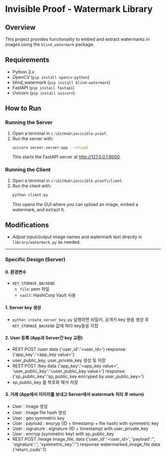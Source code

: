 # Invisible Proof - Watermark Library

## Overview
This project provides functionality to embed and extract watermarks in images using the `blind_watermark` package.

## Requirements
- Python 3.x
- OpenCV (`pip install opencv-python`)
- blind_watermark (`pip install blind-watermark`)
- FastAPI (`pip install fastapi`)
- Uvicorn (`pip install uvicorn`)

## How to Run

### Running the Server
1. Open a terminal in `c:\GitHub\invisible-proof`.
2. Run the server with:
   ```bash
   uvicorn server.server:app --reload
   ```
   This starts the FastAPI server at http://127.0.0.1:8000.

### Running the Client
1. Open a terminal in `c:\GitHub\invisible-proof\client`.
2. Run the client with:
   ```bash
   python client.py
   ```
   This opens the GUI where you can upload an image, embed a watermark, and extract it.

## Modifications
- Adjust input/output image names and watermark text directly in `library/watermark.py` as needed.
---
### Specific Design (Server)
#### 0. 환경변수
- `KEY_STORAGE_BACKEND`
   - `file`: pem 파일
   - `vault`: HashiCorp Vault 사용
#### 1. Server key 생성
- `python create_server_key.py` 실행하면 비밀키, 공개키 key 쌍을 생성 후 `KEY_STORAGE_BACKEND` 값에 따라 key들을 저장
#### 2. User 등록 (App과 Server간 key 교환)
- REST POST /user data {'user_id':'<user_id>'} response: {'app_key':'<app_key value>'}
- user_public_key, user_private_key 생성 및 저장
- REST POST /key data {'app_key':'<app_key value>', 'user_public_key':'<user_public_key value>'} response: {'sp_public_key':'sp_public_key encryped by user_public_key>'}
- sp_public_key 를 복호화 해서 저장
#### 3. 거래 (App에서 이미지를 보내고 Server에서 watermark 처리 후 return)
- User : Image 생성
- User : Image file hash 생성
- User : gen symmetric key
- User : payload : encryp (ID + timestamp + file hash) with symmetric key
- User : signature : signature (ID + timestamp) with user_private_key
- User : encryp (symmetric key) with sp_public_key
- REST POST /image image_file, data {'user_id':'<user_id>', 'payload':'', 'signature':'', 'symmetric_key':''}
   response watermarked_image_file data {'return_code':1}



